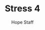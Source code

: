 ---
image: /assets/img/kl/kl_stress_4.png
title: Stress 4
number: 4
categories:
  - Meditations
  - Life
  - Stress
author: Hope Staff
notes: Stress 4
embed: >-
  <iframe style="border-radius:12px" src="https://open.spotify.com/embed/episode/1sa8FWmvzQgQOZFebk3R07?utm_source=generator" width="100%" height="352" frameBorder="0" allowfullscreen="" allow="autoplay; clipboard-write; encrypted-media; fullscreen; picture-in-picture" loading="lazy"></iframe>
transcript: >-
  SOME LINES OF TEXT START HERE
---